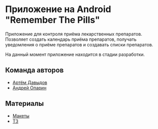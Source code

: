 # Приложение на Android "Remember The Pills"

Приложение для контроля приёма лекарственных препаратов.
Позволяет создать календарь приёма препаратов, получать уведомления о приёме препаратов и создавать списки препаратов.

На данный момент приложение находится в стадии разработки.

## Команда авторов

- [Артём Давыдов](https://github.com/x73495)
- [Андрей Опарин](https://github.com/airdron)

## Материалы
- [Макеты](https://www.figma.com/file/aeNSef7fdikzzQVh3JLjxP/Основной-дизайн)
- [ТЗ](https://docs.google.com/document/d/1Z58RtLOAQrvk_KuZOj3W3zMMSMkAHBpdeEb0gB0uLr4/edit?usp=sharing)
